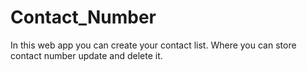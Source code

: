 # Contact_Number
In this web app you can create your contact list. Where you can store contact number update and delete it.
